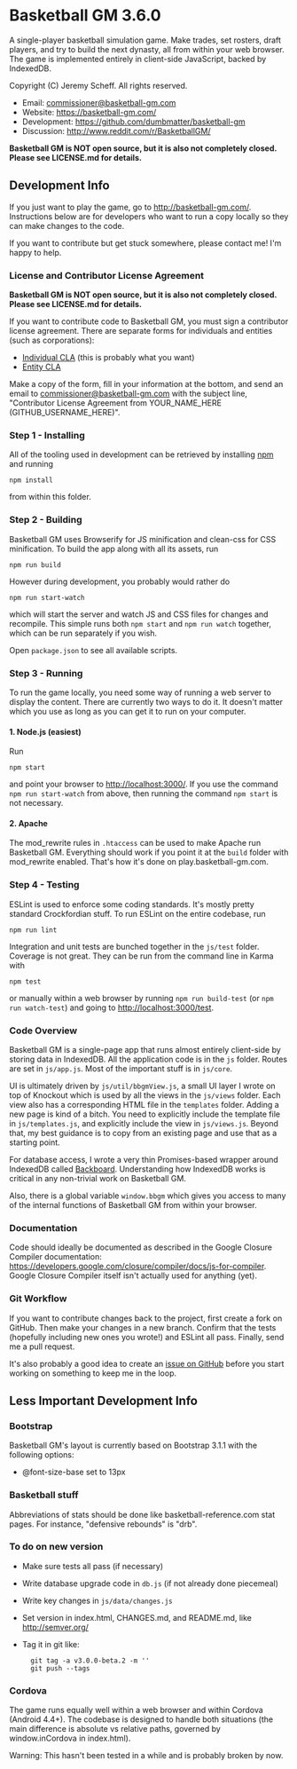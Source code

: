 # Basketball GM 3.6.0

A single-player basketball simulation game. Make trades, set rosters, draft
players, and try to build the next dynasty, all from within your web browser.
The game is implemented entirely in client-side JavaScript, backed by IndexedDB.

Copyright (C) Jeremy Scheff. All rights reserved.

* Email: commissioner@basketball-gm.com
* Website: <https://basketball-gm.com/>
* Development: <https://github.com/dumbmatter/basketball-gm>
* Discussion: <http://www.reddit.com/r/BasketballGM/>

**Basketball GM is NOT open source, but it is also not completely closed. Please
see LICENSE.md for details.**

## Development Info

If you just want to play the game, go to <http://basketball-gm.com/>.
Instructions below are for developers who want to run a copy locally so they can
make changes to the code.

If you want to contribute but get stuck somewhere, please contact me! I'm happy
to help.

### License and Contributor License Agreement

**Basketball GM is NOT open source, but it is also not completely closed. Please
see LICENSE.md for details.**

If you want to contribute code to Basketball GM, you must sign a contributor
license agreement. There are separate forms for individuals and entities (such
as corporations):

* [Individual CLA](CLA-individual.md) (this is probably what you want)
* [Entity CLA](CLA-entity.md)

Make a copy of the form, fill in your information at the bottom, and send an
email to commissioner@basketball-gm.com with the subject line, "Contributor
License Agreement from YOUR_NAME_HERE (GITHUB_USERNAME_HERE)".

### Step 1 - Installing

All of the tooling used in development can be retrieved by installing
[npm](https://www.npmjs.com/) and running

    npm install

from within this folder.

### Step 2 - Building

Basketball GM uses Browserify for JS minification and clean-css for
CSS minification. To build the app along with all its assets, run

    npm run build

However during development, you probably would rather do

    npm run start-watch

which will start the server and watch JS and CSS files for changes and
recompile. This simple runs both `npm start` and `npm run watch` together, which
can be run separately if you wish.

Open `package.json` to see all available scripts.

### Step 3 - Running

To run the game locally, you need some way of running a web server to display
the content. There are currently two ways to do it. It doesn't matter which
you use as long as you can get it to run on your computer.

#### 1. Node.js (easiest)

Run

    npm start

and point your browser to <http://localhost:3000/>. If you use the command
`npm run start-watch` from above, then running the command `npm start` is not
necessary.

#### 2. Apache

The mod_rewrite rules in `.htaccess` can be used to make Apache run Basketball
GM. Everything should work if you point it at the `build` folder with
mod_rewrite enabled. That's how it's done on play.basketball-gm.com.

### Step 4 - Testing

ESLint is used to enforce some coding standards. It's mostly pretty standard
Crockfordian stuff. To run ESLint on the entire codebase, run

    npm run lint

Integration and unit tests are bunched together in the `js/test` folder.
Coverage is not great. They can be run from the command line in Karma with

    npm test

or manually within a web browser by running `npm run build-test` (or
`npm run watch-test`) and going to <http://localhost:3000/test>.

### Code Overview

Basketball GM is a single-page app that runs almost entirely client-side by
storing data in IndexedDB. All the application code is in the `js` folder.
Routes are set in `js/app.js`. Most of the important stuff is in `js/core`.

UI is ultimately driven by `js/util/bbgmView.js`, a small UI layer I wrote on
top of Knockout which is used by all the views in the `js/views` folder. Each
view also has a corresponding HTML file in the `templates` folder. Adding a new
page is kind of a bitch. You need to explicitly include the template file in
`js/templates.js`, and explicitly include the view in `js/views.js`. Beyond
that, my best guidance is to copy from an existing page and use that as a
starting point.

For database access, I wrote a very thin Promises-based wrapper around IndexedDB
called [Backboard](https://github.com/dumbmatter/backboard). Understanding how
IndexedDB works is critical in any non-trivial work on Basketball GM.

Also, there is a global variable `window.bbgm` which gives you access to many of
the internal functions of Basketball GM from within your browser.

### Documentation

Code should ideally be documented as described in the Google Closure Compiler
documentation:
<https://developers.google.com/closure/compiler/docs/js-for-compiler>.
Google Closure Compiler itself isn't actually used for anything (yet).

### Git Workflow

If you want to contribute changes back to the project, first create a fork on
GitHub. Then make your changes in a new branch. Confirm that the tests
(hopefully including new ones you wrote!) and ESLint all pass. Finally, send me
a pull request.

It's also probably a good idea to create an [issue on
GitHub](https://github.com/dumbmatter/basketball-gm/issues) before you start
working on something to keep me in the loop.

## Less Important Development Info

### Bootstrap

Basketball GM's layout is currently based on Bootstrap 3.1.1 with the following
options:

* @font-size-base set to 13px

### Basketball stuff

Abbreviations of stats should be done like basketball-reference.com stat pages.
For instance, "defensive rebounds" is "drb".

### To do on new version

- Make sure tests all pass (if necessary)
- Write database upgrade code in `db.js` (if not already done piecemeal)
- Write key changes in `js/data/changes.js`
- Set version in index.html, CHANGES.md, and README.md, like <http://semver.org/>
- Tag it in git like:

        git tag -a v3.0.0-beta.2 -m ''
        git push --tags

### Cordova

The game runs equally well within a web browser and within Cordova (Android
4.4+). The codebase is designed to handle both situations (the main difference
is absolute vs relative paths, governed by window.inCordova in index.html).

Warning: This hasn't been tested in a while and is probably broken by now.
